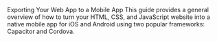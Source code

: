 Exporting Your Web App to a Mobile App
This guide provides a general overview of how to turn your HTML, CSS, and JavaScript website into a native mobile app for iOS and Android using two popular frameworks: Capacitor and Cordova.

